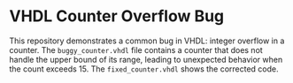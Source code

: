 # VHDL Counter Overflow Bug
This repository demonstrates a common bug in VHDL: integer overflow in a counter.  The `buggy_counter.vhdl` file contains a counter that does not handle the upper bound of its range, leading to unexpected behavior when the count exceeds 15. The `fixed_counter.vhdl` shows the corrected code.
